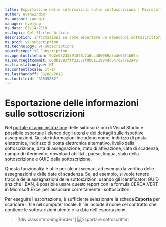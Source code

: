 ```yaml
---
title: Esportazione delle informazioni sulle sottoscrizioni | Microsoft Docs
author: evanwindom
ms.author: jaunger
manager: evelynp
ms.date: 03/14/2018
ms.topic: Get-Started-Article
description: Informazioni su come esportare un elenco di sottoscrittori e i dettagli delle assegnazioni delle sottoscrizioni.
ms.prod: vs-subscription
ms.technology: vs-subscriptions
searchscope: VS Subscription
ms.openlocfilehash: 9b2e03235391826c7a8cc486089a5a3e6384b09a
ms.sourcegitcommit: 06db1892fff22572f0b0a11994dc547c2b7e2a48
ms.translationtype: HT
ms.contentlocale: it-IT
ms.lasthandoff: 08/08/2018
ms.locfileid: "39635882"
---
```

# <a name="exporting-subscription-information"></a>Esportazione delle informazioni sulle sottoscrizioni

Nel [portale di amministrazione](https://manage.visualstudio.com) delle sottoscrizioni di Visual Studio è possibile esportare l'elenco degli utenti e dei dettagli sulle rispettive assegnazioni. Queste informazioni includono nome, indirizzo di posta elettronica, indirizzo di posta elettronica alternativo, livello della sottoscrizione, data di assegnazione, stato di attivazione, data di scadenza, campo di riferimento, download abilitati, paese, lingua, stato della sottoscrizione e GUID della sottoscrizione. 

Questa funzionalità è utile per alcuni scenari, ad esempio la verifica delle assegnazioni e delle date di scadenza. Se, ad esempio, si vuole tenere traccia delle assegnazioni delle sottoscrizioni usando gli identificatori GUID anziché i BAN, è possibile usare questo report con la formula CERCA.VERT in Microsoft Excel per associare correttamente i sottoscrittori.  

Per eseguire l'esportazione, è sufficiente selezionare la scheda **Esporta** per scaricare il file nel computer locale. Il file include il nome del contratto che contiene le sottoscrizioni utente e la data dell'esportazione.  
> [!div class="mx-imgBorder"]
> ![Esportare sottoscrittori](_img\exporting-subscriptions\exporting-subscriptions.png)
